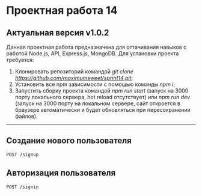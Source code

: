 # Проектная работа 14 
## Актуальная версия v1.0.2
Данная проектная работа предназначена для оттачивания навыков с работой Node.js, API, Express.js, MongoDB.
Для установки проекта требуется:

1. Клонировать репозиторий командой *git clone https://github.com/maximumsweet/sprint14.git*;
2. Установить все npm зависимости с помощью команды *npm i*;
3. Запустить сборку проекта командой *npm run start* (запуск на 3000 порту локального сервера, hot reload отсутствует) или *npm run dev* (запуск на 3000 порту на локальном сервере, сайт откроется в браузере автоматически и будет обновляться при пересохранении файлов).
----

**Создание нового пользователя**
----
  `POST /signup`


**Авторизация пользователя**
----
  `POST /signin`
